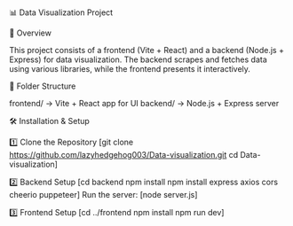 📊 Data Visualization Project

📌 Overview

This project consists of a frontend (Vite + React) and a backend (Node.js + Express) for data visualization. The backend scrapes and fetches data using various libraries, while the frontend presents it interactively.

📂 Folder Structure

frontend/ → Vite + React app for UI
backend/ → Node.js + Express server

🛠 Installation & Setup

1️⃣ Clone the Repository
[git clone https://github.com/lazyhedgehog003/Data-visualization.git
cd Data-visualization]

2️⃣ Backend Setup
[cd backend
npm install
npm install express axios cors cheerio puppeteer]
Run the server: 
[node server.js]

3️⃣ Frontend Setup
[cd ../frontend
npm install
npm run dev]

